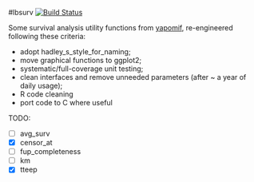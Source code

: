 #lbsurv [![Build Status](https://travis-ci.org/lbraglia/lbsurv.svg)](https://travis-ci.org/lbraglia/lbsurv)

Some survival analysis utility functions from
[yapomif](http://github.com/lbraglia/yapomif), re-engineered following
these criteria:

- adopt hadley_s_style_for_naming;
- move graphical functions to ggplot2;
- systematic/full-coverage unit testing;
- clean interfaces and remove unneeded parameters (after ~ a year of daily
  usage);
- R code cleaning  
- port code to C where useful

TODO:
- [ ] avg_surv
- [x] censor_at
- [ ] fup_completeness
- [ ] km
- [x] tteep